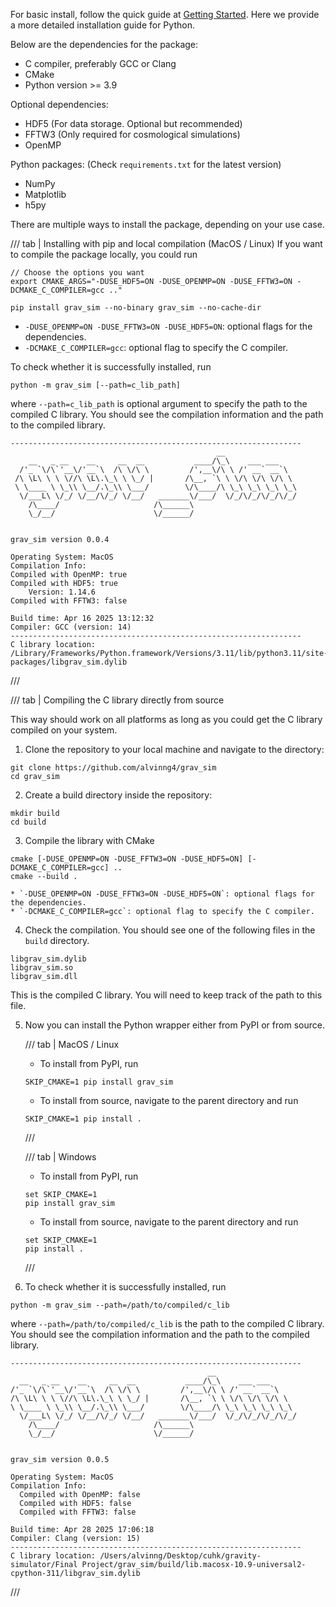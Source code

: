 For basic install, follow the quick guide at [Getting Started](getting_started.md).
Here we provide a more detailed installation guide for Python.

Below are the dependencies for the package:

- C compiler, preferably GCC or Clang
- CMake
- Python version >= 3.9

Optional dependencies:

- HDF5 (For data storage. Optional but recommended)
- FFTW3 (Only required for cosmological simulations)
- OpenMP

Python packages: (Check `requirements.txt` for the latest version)

- NumPy
- Matplotlib
- h5py

There are multiple ways to install the package, depending on your use case.

/// tab | Installing with pip and local compilation (MacOS / Linux)
If you want to compile the package locally, you could run
```
// Choose the options you want
export CMAKE_ARGS="-DUSE_HDF5=ON -DUSE_OPENMP=ON -DUSE_FFTW3=ON -DCMAKE_C_COMPILER=gcc .."

pip install grav_sim --no-binary grav_sim --no-cache-dir
```

  * `-DUSE_OPENMP=ON -DUSE_FFTW3=ON -DUSE_HDF5=ON`: optional flags for the dependencies.
  * `-DCMAKE_C_COMPILER=gcc`: optional flag to specify the C compiler.

To check whether it is successfully installed, run
```
python -m grav_sim [--path=c_lib_path]
```
where `--path=c_lib_path` is optional argument to specify the path
to the compiled C library. You should see the compilation information and the path to the
compiled library.
```
-----------------------------------------------------------------
                                              __                   
    __   _ __    __     __  __           ____/\_\    ___ ___       
  /'_ `\/\`'__\/'__`\  /\ \/\ \         /',__\/\ \ /' __` __`\     
 /\ \L\ \ \ \//\ \L\.\_\ \ \_/ |       /\__, `\ \ \/\ \/\ \/\ \    
 \ \____ \ \_\\ \__/.\_\\ \___/        \/\____/\ \_\ \_\ \_\ \_\   
  \/___L\ \/_/ \/__/\/_/ \/__/   _______\/___/  \/_/\/_/\/_/\/_/   
    /\____/                     /\______\                          
    \_/__/                      \/______/                          


grav_sim version 0.0.4

Operating System: MacOS
Compilation Info:
Compiled with OpenMP: true
Compiled with HDF5: true
    Version: 1.14.6
Compiled with FFTW3: false

Build time: Apr 16 2025 13:12:32
Compiler: GCC (version: 14)
-----------------------------------------------------------------
C library location: /Library/Frameworks/Python.framework/Versions/3.11/lib/python3.11/site-packages/libgrav_sim.dylib
```
///

/// tab | Compiling the C library directly from source

This way should work on all platforms as long as you could get the
C library compiled on your system.

1. Clone the repository to your local machine and navigate to the directory:
```
git clone https://github.com/alvinng4/grav_sim
cd grav_sim
```
2. Create a build directory inside the repository:
```
mkdir build
cd build
```
3. Compile the library with CMake
```
cmake [-DUSE_OPENMP=ON -DUSE_FFTW3=ON -DUSE_HDF5=ON] [-DCMAKE_C_COMPILER=gcc] ..
cmake --build .
```

    * `-DUSE_OPENMP=ON -DUSE_FFTW3=ON -DUSE_HDF5=ON`: optional flags for the dependencies.
    * `-DCMAKE_C_COMPILER=gcc`: optional flag to specify the C compiler.

4. Check the compilation. You should see one of the following files in the `build` directory.
```
libgrav_sim.dylib
libgrav_sim.so
libgrav_sim.dll
```
This is the compiled C library. You will need to keep track of the path to this file.

5. Now you can install the Python wrapper either from PyPI or from source.

    /// tab | MacOS / Linux
      - To install from PyPI, run
      ```
      SKIP_CMAKE=1 pip install grav_sim
      ```
      - To install from source, navigate to the parent directory and run
      ```
      SKIP_CMAKE=1 pip install .
      ```
    ///

    /// tab | Windows
      - To install from PyPI, run
      ```
      set SKIP_CMAKE=1
      pip install grav_sim
      ```
      - To install from source, navigate to the parent directory and run
      ```
      set SKIP_CMAKE=1
      pip install .
      ```
    ///

6. To check whether it is successfully installed, run
  ```
  python -m grav_sim --path=/path/to/compiled/c_lib
  ```
  where `--path=/path/to/compiled/c_lib` is the path to the compiled C library.
  You should see the compilation information and the path to the compiled library.

  ```
  -----------------------------------------------------------------
                                              __                   
    __   _ __    __     __  __           ____/\_\    ___ ___       
  /'_ `\/\`'__\/'__`\  /\ \/\ \         /',__\/\ \ /' __` __`\     
  /\ \L\ \ \ \//\ \L\.\_\ \ \_/ |       /\__, `\ \ \/\ \/\ \/\ \    
  \ \____ \ \_\\ \__/.\_\\ \___/        \/\____/\ \_\ \_\ \_\ \_\   
    \/___L\ \/_/ \/__/\/_/ \/__/   _______\/___/  \/_/\/_/\/_/\/_/   
      /\____/                     /\______\                          
      \_/__/                      \/______/                          


  grav_sim version 0.0.5

  Operating System: MacOS
  Compilation Info:
    Compiled with OpenMP: false
    Compiled with HDF5: false
    Compiled with FFTW3: false

  Build time: Apr 28 2025 17:06:18
  Compiler: Clang (version: 15)
  -----------------------------------------------------------------
  C library location: /Users/alvinng/Desktop/cuhk/gravity-simulator/Final Project/grav_sim/build/lib.macosx-10.9-universal2-cpython-311/libgrav_sim.dylib
  ```
///